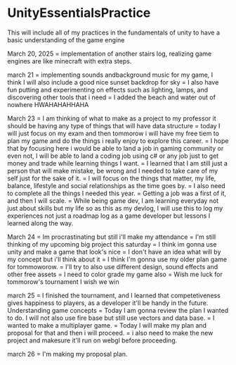 # UnityEssentialsPractice
This will include all of my practices in the fundamentals of unity to have a basic understanding of the game engine

March 20, 2025
    = implementation of another stairs log, realizing game engines are like minecraft with extra steps.

march 21
    = implementing sounds andbackground music for my game, I think I will also include a  good nice sunset backdrop for sky
    = I also have fun putting and experimenting on effects such as lighting, lamps, and discovering other tools that i need 
    = I added the beach and water out of nowhere HWAHAHAHHAHA

March 23
    = I am thinking of what to make  as a project to my professor it should be having any type of things that will have data structure
    = today I will just focus on my exam and then tommorow i will have my free tiem to plan my game and do the things i really enjoy to explore this career.
    = I hope that by focusing here i would be able to land  a job in gaming community or even not, I will be able to land a coding job using c# or any job just to get money and trade while learning things I want.
    = I learned that I am still just a person that will make mistake, be wrong and I needed to take care of my self just for the sake of it.
    = I will focus on the things that matter, my life, balance, lifestyle and social relationships as the time goes by.
    = I also need to complete all the things I needed this year.
    = Getting a job was  a first of it, and then I will scale.
    = While being game dev, I am learning everyday not just about skills but my life so as this as my devlog, I will use this to log my experiences not just a roadmap log as a game developer but lessons I learned along the way.

March 24
    = Im procrastinating but still i'll make my attendance
    = I'm still thinking of my upcoming big project this saturday
    = I think im gonna use unity and make a game that look's nice 
    = I don't have an idea what will by my concept but i'll think about it
    = I think I'm gonna use my older plan game for tommoworow.
    = I'll try to also use different design, sound effects and other free assets
    = I need to color grade my game also
    = Wish me luck for tommorow's tournament I wish we win

march 25
    = I finished the tournament, and I learned that competetiveness gives happiness to players, as a developer it'll be handy in the future. Understanding game concepts
    = Today I am gonna review the plan I wanted to do. I will not also use fire base but still use vectors and data base.
    = I wanted to make a multiplayer game.
    = Today I will make my plan and proposal for that and then i will proceed.
    = i also need to make the new project and makesure it'll run on webgl before proceeding.

march 26
    = I'm making my proposal plan.
